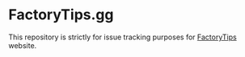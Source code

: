 # FactoryTips.gg

This repository is strictly for issue tracking purposes for [FactoryTips](https://factorytips.gg/) website.
